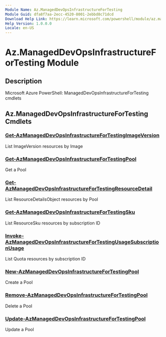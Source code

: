```yaml
---
Module Name: Az.ManagedDevOpsInfrastructureForTesting
Module Guid: dfa8f7aa-2ecc-4520-8001-2ebbd8c71dcd
Download Help Link: https://learn.microsoft.com/powershell/module/az.manageddevopsinfrastructurefortesting
Help Version: 1.0.0.0
Locale: en-US
---
```


# Az.ManagedDevOpsInfrastructureForTesting Module
## Description
Microsoft Azure PowerShell: ManagedDevOpsInfrastructureForTesting cmdlets

## Az.ManagedDevOpsInfrastructureForTesting Cmdlets
### [Get-AzManagedDevOpsInfrastructureForTestingImageVersion](Get-AzManagedDevOpsInfrastructureForTestingImageVersion.md)
List ImageVersion resources by Image

### [Get-AzManagedDevOpsInfrastructureForTestingPool](Get-AzManagedDevOpsInfrastructureForTestingPool.md)
Get a Pool

### [Get-AzManagedDevOpsInfrastructureForTestingResourceDetail](Get-AzManagedDevOpsInfrastructureForTestingResourceDetail.md)
List ResourceDetailsObject resources by Pool

### [Get-AzManagedDevOpsInfrastructureForTestingSku](Get-AzManagedDevOpsInfrastructureForTestingSku.md)
List ResourceSku resources by subscription ID

### [Invoke-AzManagedDevOpsInfrastructureForTestingUsageSubscriptionUsage](Invoke-AzManagedDevOpsInfrastructureForTestingUsageSubscriptionUsage.md)
List Quota resources by subscription ID

### [New-AzManagedDevOpsInfrastructureForTestingPool](New-AzManagedDevOpsInfrastructureForTestingPool.md)
Create a Pool

### [Remove-AzManagedDevOpsInfrastructureForTestingPool](Remove-AzManagedDevOpsInfrastructureForTestingPool.md)
Delete a Pool

### [Update-AzManagedDevOpsInfrastructureForTestingPool](Update-AzManagedDevOpsInfrastructureForTestingPool.md)
Update a Pool

